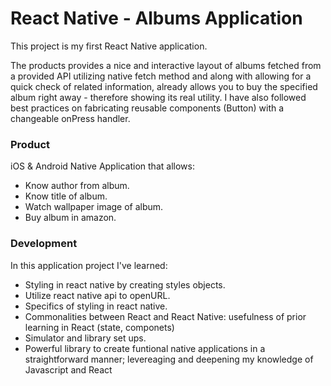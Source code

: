
# React Native - Albums Application

This project is my first React Native application. 

The products provides a nice and interactive layout of albums fetched from a provided API utilizing native fetch method and along with allowing for a quick check of related information, already allows you to buy the specified album right away - therefore showing its real utility. 
I have also followed best practices on fabricating reusable components (Button) with a changeable onPress handler. 

### Product

iOS & Android Native Application that allows: 
- Know author from album. 
- Know title of album.
- Watch wallpaper image of album. 
- Buy album in amazon. 

### Development

In this application project I've learned: 
- Styling in react native by creating styles objects. 
- Utilize react native api to openURL. 
- Specifics of styling in react native. 
- Commonalities between React and React Native: usefulness of prior learning in React (state, componets)
- Simulator and library set ups. 
- Powerful library to create funtional native applications in a straightforward manner; levereaging and deepening my knowledge of Javascript and React



